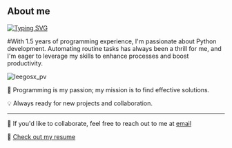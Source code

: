 ## About me

[![Typing SVG](https://readme-typing-svg.demolab.com?font=Fira+Code&pause=1000&width=435&lines=Python+Developer)](https://git.io/typing-svg)

#With 1.5 years of programming experience, I'm passionate about Python development. Automating routine tasks has always been a thrill for me, and I'm eager to leverage my skills to enhance processes and boost productivity.

<p align="left"> <img src="https://komarev.com/ghpvc/?username=leegosx&label=Profile%20views&color=0e75b6&style=plastic" alt="leegosx_pv" /> </p>

🚀 Programming is my passion; my mission is to find effective solutions.

💡 Always ready for new projects and collaboration.

---

💼 If you'd like to collaborate, feel free to reach out to me at [email](mailto:klimenko.dmitris@gmail.com)

📄 [Check out my resume](link_to_your_resume)
